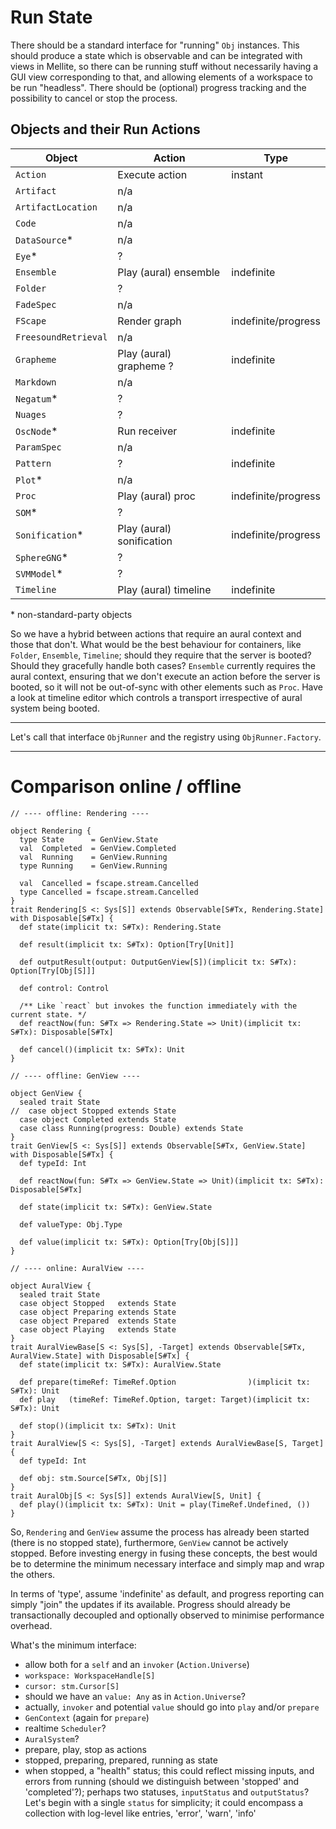 # Run State

There should be a standard interface for "running" `Obj` instances. This should produce a state which is observable
and can be integrated with views in Mellite, so there can be running stuff without necessarily having a GUI view
corresponding to that, and allowing elements of a workspace to be run "headless". There should be (optional) progress
tracking and the possibility to cancel or stop the process.

## Objects and their Run Actions

|Object                 |Action                     |Type
|-----------------------|---------------------------|-----------
|`Action`               |Execute action             |instant
|`Artifact`             |n/a                        |
|`ArtifactLocation`     |n/a                        |
|`Code`                 |n/a                        |
|`DataSource`\*         |n/a                        |
|`Eye`\*                |?                          |
|`Ensemble`             |Play (aural) ensemble      |indefinite
|`Folder`               |?                          |
|`FadeSpec`             |n/a                        |
|`FScape`               |Render graph               |indefinite/progress
|`FreesoundRetrieval`   |n/a                        |
|`Grapheme`             |Play (aural) grapheme ?    |indefinite
|`Markdown`             |n/a                        |
|`Negatum`\*            |?                          |
|`Nuages`               |?                          |
|`OscNode`\*            |Run receiver               |indefinite
|`ParamSpec`            |n/a                        |
|`Pattern`              |?                          |indefinite
|`Plot`\*               |n/a                        |
|`Proc`                 |Play (aural) proc          |indefinite/progress
|`SOM`\*                |?                          |
|`Sonification`\*       |Play (aural) sonification  |indefinite/progress
|`SphereGNG`\*          |?                          |
|`SVMModel`\*           |?                          |
|`Timeline`             |Play (aural) timeline      |indefinite

\* non-standard-party objects

So we have a hybrid between actions that require an aural context and those that don't. What would be the best
behaviour for containers, like `Folder`, `Ensemble`, `Timeline`; should they require that the server is booted?
Should they gracefully handle both cases? `Ensemble` currently requires the aural context, ensuring that we don't
execute an action before the server is booted, so it will not be out-of-sync with other elements such as `Proc`.
Have a look at timeline editor which controls a transport irrespective of aural system being booted.

-------

Let's call that interface `ObjRunner` and the registry using `ObjRunner.Factory`.

--------

# Comparison online / offline

```
// ---- offline: Rendering ----

object Rendering {
  type State      = GenView.State
  val  Completed  = GenView.Completed
  val  Running    = GenView.Running
  type Running    = GenView.Running

  val  Cancelled = fscape.stream.Cancelled
  type Cancelled = fscape.stream.Cancelled
}
trait Rendering[S <: Sys[S]] extends Observable[S#Tx, Rendering.State] with Disposable[S#Tx] {
  def state(implicit tx: S#Tx): Rendering.State

  def result(implicit tx: S#Tx): Option[Try[Unit]]

  def outputResult(output: OutputGenView[S])(implicit tx: S#Tx): Option[Try[Obj[S]]]

  def control: Control

  /** Like `react` but invokes the function immediately with the current state. */
  def reactNow(fun: S#Tx => Rendering.State => Unit)(implicit tx: S#Tx): Disposable[S#Tx]

  def cancel()(implicit tx: S#Tx): Unit
}

// ---- offline: GenView ----

object GenView {
  sealed trait State  
//  case object Stopped extends State
  case object Completed extends State
  case class Running(progress: Double) extends State
}
trait GenView[S <: Sys[S]] extends Observable[S#Tx, GenView.State] with Disposable[S#Tx] {
  def typeId: Int

  def reactNow(fun: S#Tx => GenView.State => Unit)(implicit tx: S#Tx): Disposable[S#Tx]

  def state(implicit tx: S#Tx): GenView.State

  def valueType: Obj.Type

  def value(implicit tx: S#Tx): Option[Try[Obj[S]]]
}

// ---- online: AuralView ----

object AuralView {
  sealed trait State
  case object Stopped   extends State
  case object Preparing extends State
  case object Prepared  extends State
  case object Playing   extends State
}
trait AuralViewBase[S <: Sys[S], -Target] extends Observable[S#Tx, AuralView.State] with Disposable[S#Tx] {
  def state(implicit tx: S#Tx): AuralView.State

  def prepare(timeRef: TimeRef.Option                )(implicit tx: S#Tx): Unit
  def play   (timeRef: TimeRef.Option, target: Target)(implicit tx: S#Tx): Unit

  def stop()(implicit tx: S#Tx): Unit
}
trait AuralView[S <: Sys[S], -Target] extends AuralViewBase[S, Target] {
  def typeId: Int

  def obj: stm.Source[S#Tx, Obj[S]]
}
trait AuralObj[S <: Sys[S]] extends AuralView[S, Unit] {
  def play()(implicit tx: S#Tx): Unit = play(TimeRef.Undefined, ())
}
```

So, `Rendering` and `GenView` assume the process has already been started (there is no stopped state), furthermore,
`GenView` cannot be actively stopped. Before investing energy in fusing these concepts, the best would be to
determine the minimum necessary interface and simply map and wrap the others.

In terms of 'type', assume 'indefinite' as default, and progress reporting can simply "join" the updates if
its available. Progress should already be transactionally decoupled and optionally observed to minimise performance
overhead.

What's the minimum interface:

- allow both for a `self` and an `invoker` (`Action.Universe`)
- `workspace: WorkspaceHandle[S]`
- `cursor: stm.Cursor[S]`
- should we have an `value: Any` as in `Action.Universe`?
- actually, `invoker` and potential `value` should go into `play` and/or `prepare`
- `GenContext` (again for `prepare`)
- realtime `Scheduler`?
- `AuralSystem`?
- prepare, play, stop as actions
- stopped, preparing, prepared, running as state
- when stopped, a "health" status; this could reflect missing inputs, and errors from running
  (should we distinguish between 'stopped' and 'completed'?); perhaps two statuses,
  `inputStatus` and `outputStatus`? Let's begin with a single `status` for simplicity;
  it could encompass a collection with log-level like entries, 'error', 'warn', 'info'
  